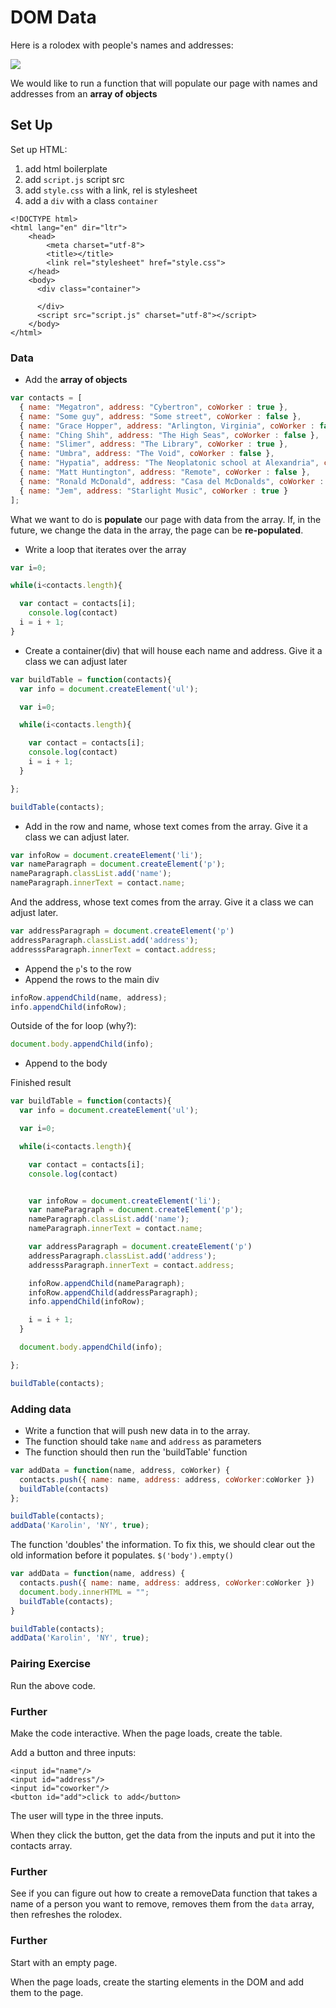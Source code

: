 # DOM Data

Here is a rolodex with people's names and addresses:

![](https://i.imgur.com/PihqmAi.png)

We would like to run a function that will populate our page with names and addresses from an **array of objects**

## Set Up

Set up HTML:

1. add html boilerplate
2. add `script.js` script src
3. add `style.css` with a link, rel is stylesheet
4. add a `div` with a class `container`

```markup
<!DOCTYPE html>
<html lang="en" dir="ltr">
    <head>
        <meta charset="utf-8">
        <title></title>
        <link rel="stylesheet" href="style.css">
    </head>
    <body>
      <div class="container">

      </div>
      <script src="script.js" charset="utf-8"></script>
    </body>
</html>
```

### Data

* Add the **array of objects**

```javascript
var contacts = [
  { name: "Megatron", address: "Cybertron", coWorker : true },
  { name: "Some guy", address: "Some street", coWorker : false },
  { name: "Grace Hopper", address: "Arlington, Virginia", coWorker : false },
  { name: "Ching Shih", address: "The High Seas", coWorker : false },
  { name: "Slimer", address: "The Library", coWorker : true },
  { name: "Umbra", address: "The Void", coWorker : false },
  { name: "Hypatia", address: "The Neoplatonic school at Alexandria", coWorker : false },
  { name: "Matt Huntington", address: "Remote", coWorker : false },
  { name: "Ronald McDonald", address: "Casa del McDonalds", coWorker : true },
  { name: "Jem", address: "Starlight Music", coWorker : true }
];
```

What we want to do is **populate** our page with data from the array. If, in the future, we change the data in the array, the page can be **re-populated**.

* Write a loop that iterates over the array

```javascript
var i=0;

while(i<contacts.length){

  var contact = contacts[i];
    console.log(contact)
  i = i + 1;
}
```

* Create a container\(div\) that will house each name and address. Give it a class we can adjust later

```javascript
var buildTable = function(contacts){
  var info = document.createElement('ul');

  var i=0;

  while(i<contacts.length){

    var contact = contacts[i];
    console.log(contact)
    i = i + 1;
  }

};

buildTable(contacts);
```

* Add in the row and name, whose text comes from the array. Give it a class we can adjust later.

```javascript
var infoRow = document.createElement('li');
var nameParagraph = document.createElement('p');
nameParagraph.classList.add('name');
nameParagraph.innerText = contact.name;
```

And the address, whose text comes from the array. Give it a class we can adjust later.

```javascript
var addressParagraph = document.createElement('p')
addressParagraph.classList.add('address');
addresssParagraph.innerText = contact.address;
```

* Append the `p`'s to the row
* Append the rows to the main div

```javascript
infoRow.appendChild(name, address);
info.appendChild(infoRow);
```

Outside of the for loop \(why?\):

```javascript
document.body.appendChild(info);
```

* Append to the body

Finished result

```javascript
var buildTable = function(contacts){
  var info = document.createElement('ul');

  var i=0;

  while(i<contacts.length){

    var contact = contacts[i];
    console.log(contact)


    var infoRow = document.createElement('li');
    var nameParagraph = document.createElement('p');
    nameParagraph.classList.add('name');
    nameParagraph.innerText = contact.name;

    var addressParagraph = document.createElement('p')
    addressParagraph.classList.add('address');
    addresssParagraph.innerText = contact.address;

    infoRow.appendChild(nameParagraph);
    infoRow.appendChild(addressParagraph);
    info.appendChild(infoRow);

    i = i + 1;
  }

  document.body.appendChild(info);

};

buildTable(contacts);
```

### Adding data

* Write a function that will push new data in to the array.
* The function should take `name` and `address` as parameters
* The function should then run the 'buildTable' function

```javascript
var addData = function(name, address, coWorker) {
  contacts.push({ name: name, address: address, coWorker:coWorker })
  buildTable(contacts)
};

buildTable(contacts);
addData('Karolin', 'NY', true);
```

The function 'doubles' the information. To fix this, we should clear out the old information before it populates. `$('body').empty()`

```javascript
var addData = function(name, address) {
  contacts.push({ name: name, address: address, coWorker:coWorker })
  document.body.innerHTML = "";
  buildTable(contacts);
}

buildTable(contacts);
addData('Karolin', 'NY', true);
```

### Pairing Exercise

Run the above code.

### Further

Make the code interactive. When the page loads, create the table.

Add a button and three inputs:

```markup
<input id="name"/>
<input id="address"/>
<input id="coworker"/>
<button id="add">click to add</button>
```

The user will type in the three inputs.

When they click the button, get the data from the inputs and put it into the contacts array.

### Further

See if you can figure out how to create a removeData function that takes a name of a person you want to remove, removes them from the `data` array, then refreshes the rolodex.

### Further

Start with an empty page.

When the page loads, create the starting elements in the DOM and add them to the page.

